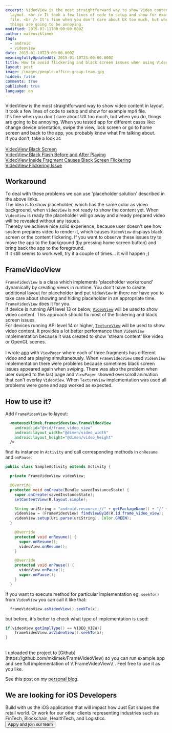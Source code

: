 ```yaml
---
excerpt: VideoView is the most straightforward way to show video content in
  layout. <br /> It took a few lines of code to setup and show for example mp4
  file. <br /> It's fine when you don't care about UX too much, but when you do,
  things are going to be annoying.
modified: 2015-01-11T00:00:00.000Z
author: mateuszklimek
tags:
  - android
  - videoview
date: 2015-01-10T23:00:00.000Z
meaningfullyUpdatedAt: 2015-01-10T23:00:00.000Z
title: How to avoid flickering and black screen issues when using VideoView?
layout: post
image: /images/people-office-group-team.jpg
hidden: false
comments: true
published: true
language: en
---
```

VideoView is the most straightforward way to show video content in layout. <br />
It took a few lines of code to setup and show for example mp4 file. <br />
It's fine when you don't care about UX too much, but when you do, things are going to be annoying.
When you tested app for different cases like: change device orientation, swipe the view, lock screen or go to home screen and back to the app, you probably know what I'm talking about. <br />
If you don't, take a look at: <br /><br />
[VideoView Black Screen](http://stackoverflow.com/questions/9765629/android-videoview-black-screen) <br />
[VideoView Black Flash Before and After Playing](http://stackoverflow.com/questions/4343350/videoview-black-flash-before-and-after-playing?lq=1) <br />
[VideoView Inside Fragment Causes Black Screen Flickering](http://stackoverflow.com/questions/17717906/videoview-inside-fragment-causes-black-screen-flicking?lq=1) <br />
[VideoView Flickering Issue](http://stackoverflow.com/questions/17587476/videoview-flickering-issue?lq=1) <br />

## Workaround

To deal with these problems we can use 'placeholder solution' described in the above links. <br />
The idea is to show placeholder, which has the same color as video background, when `VideoView` is not ready to show the content yet. When `VideoView` is ready the placeholder will go away and already prepared video will be revealed without any issues. <br />
Thereby we achieve nice solid experience, because user doesn't see how system prepares video to render it, which causes `VideoView` displays black screen or the content flickering. If you want to observe these issues try to move the app to the background (by pressing home screen button) and bring back the app to the foreground. <br />
If it still seems to work well, try it a couple of times... it will happen ;)

## FrameVideoView

`FrameVideoView` is a class which implements 'placeholder workaround' dynamically by creating views in runtime. You don't have to create additional layout for placeholder and put `VideoView` in there nor have you to take care about showing and hiding placeholder in an appropriate time. `FrameVideoView` does it for you. <br />
If device is running API level 13 or below, [`VideoView`](https://developer.android.com/reference/android/widget/VideoView.html) will be used to show video content. This approach should fix most of the flickering and black screen issues. <br />
For devices running API level 14 or higher, [`TextureView`](https://developer.android.com/reference/android/view/TextureView.html) will be used to show video content. It provides a lot better performance than `VideoView` implementation because it was created to show 'stream content' like video or OpenGL scenes. <br /> <br />
I wrote [app](https://play.google.com/store/apps/details?id=com.everytap&hl=en) with `ViewPager` where each of three fragments has different video and are playing simultaneously. When `FrameVideoView` used `VideoView` implementation there were problems because sometimes black screen issues appeared again when swiping. There was also the problem when user swiped to the last page and `ViewPager` showed overscroll animation that can't overlay `VideoView`. When `TextureView` implementation was used all problems were gone and app worked as expected.

## How to use it?

Add `FrameVideoView` to layout:

```xml
  <mateuszklimek.framevideoview.FrameVideoView
    android:id="@+id/frame_video_view"
    android:layout_width="@dimen/video_width"
    android:layout_height="@dimen/video_height"
  />
```

find its instance in `Activity` and call corresponding methods in `onResume` and `onPause`:

```java
public class SampleActivity extends Activity {

  private FrameVideoView videoView;

  @Override
  protected void onCreate(Bundle savedInstanceState) {
    super.onCreate(savedInstanceState);
    setContentView(R.layout.simple);

    String uriString = "android.resource://" + getPackageName() + "/" + R.raw.movie;
    videoView = (FrameVideoView) findViewById(R.id.frame_video_view);
    videoView.setup(Uri.parse(uriString), Color.GREEN);
  }

    @Override
    protected void onResume() {
      super.onResume();
      videoView.onResume();
    }

    @Override
    protected void onPause() {
      videoView.onPause();
      super.onPause();
    }
  }
```

If you want to execute method for particular implementation eg. `seekTo()` from `VideoView` you can call it like that:

```java
  frameVideoView.asVideoView().seekTo(x);
```

but before, it's better to check what type of implementation is used:

```java
if(videoView.getImplType() == VIDEO_VIEW){
    frameVideoView.asVideoView().seekTo(x);
}
```

  <br />
 I uploaded the project to [Github](https://github.com/mklimek/FrameVideoView) so you can run example app and see full implementation of \\`FrameVideoView\\`. Feel free to use it as you like.
  <br />

  See this post on my [personal blog](http://mklimek.github.io/frame-video-view/).

<div className="block-button"><h2>We are looking for iOS Developers</h2><div>Build with us the iOS application that will impact how Just Eat shapes the retail world. Or work for our other clients representing industries such as FinTech, Blockchain, HealthTech, and Logistics.</div><a href="/jobs/senior-ios-developer"><button>Apply and join our team</button></a></div>
